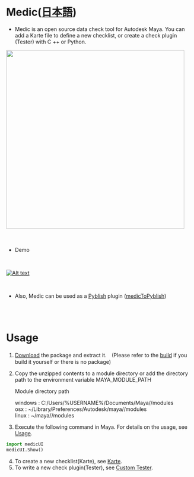 # Medic([日本語](https://github.com/sol-ansano-kim/medic/blob/master/README_ja.md))

* Medic is an open source data check tool for Autodesk Maya. You can add a Karte file to define a new checklist, or create a check plugin (Tester) with C ++ or Python.


<img src="https://github.com/sol-ansano-kim/medic/wiki/images/medic.png" width="480"> 
<br><br><br>

* Demo  
<br>

[![Alt text](https://github.com/sol-ansano-kim/medic/wiki/images/medic_youtube.png)](https://youtu.be/FjWmc0GHiL8)

<br>

* Also, Medic can be used as a [Pyblish](http://pyblish.com) plugin ([medicToPyblish](https://github.com/sol-ansano-kim/medicToPyblish))

<br><br>
# Usage

1. [Download](https://github.com/sol-ansano-kim/medic/releases) the package and extract it.　(Please refer to the [build](https://github.com/sol-ansano-kim/medic/wiki#build) if you build it yourself or there is no package)
2. Copy the unzipped contents to a module directory or add the directory path to the environment variable MAYA_MODULE_PATH

   Module directory path

    windows : C:/Users/%USERNAME%/Documents/Maya/<Maya Version>/modules  
    osx : ~/Library/Preferences/Autodesk/maya/<Maya Version>/modules  
    linux : ~/maya/<Maya Version>/modules  

3. Execute the following command in Maya. For details on the usage, see [Usage](https://github.com/sol-ansano-kim/medic/wiki#usage).


```python
import medicUI
medicUI.Show()
```

4. To create a new checklist(Karte), see [Karte](https://github.com/sol-ansano-kim/medic/wiki#karte).
5. To write a new check plugin(Tester), see [Custom Tester](https://github.com/sol-ansano-kim/medic/wiki#custom-tester).